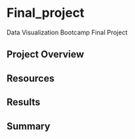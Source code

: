 # Final_project
Data Visualization Bootcamp Final Project
## Project Overview
## Resources
## Results
## Summary
